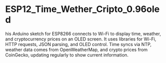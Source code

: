 # ESP12_Time_Wether_Cripto_0.96oled
his Arduino sketch for ESP8266 connects to Wi-Fi to display time, weather, and cryptocurrency prices on an OLED screen. It uses libraries for Wi-Fi, HTTP requests, JSON parsing, and OLED control. Time syncs via NTP, weather data comes from OpenWeatherMap, and crypto prices from CoinGecko, updating regularly to show current information.
